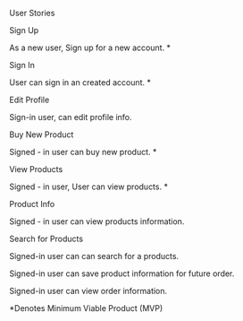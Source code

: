 User Stories

Sign Up

As a new user, Sign up for a new account. *

Sign In

User can sign in an created account. *

Edit Profile

Sign-in user, can edit profile info.

Buy New Product

Signed - in user can buy new product. *

View Products

Signed - in user, User can view products. *

Product Info

Signed - in user can view products information.

Search for Products

Signed-in user can can search for a products.

Signed-in user can save product information for future order.

Signed-in user can view order information.


*Denotes Minimum Viable Product (MVP)

